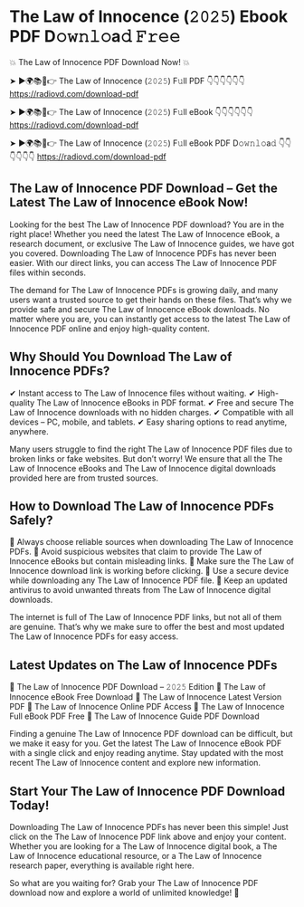 # The Law of Innocence (𝟸𝟶𝟸𝟻) Ebook PDF D𝚘𝚠𝚗𝚕𝚘a𝚍 𝙵𝚛𝚎𝚎

💥 The Law of Innocence PDF Download Now! 💥

➤ ►🌍📚📱👉 The Law of Innocence (𝟸𝟶𝟸𝟻) F𝚞ll PDF 👇👇👇👇👇👇
https://radiovd.com/download-pdf

➤ ►🌍📚📱👉 The Law of Innocence (𝟸𝟶𝟸𝟻) F𝚞ll eBook 👇👇👇👇👇👇
https://radiovd.com/download-pdf

➤ ►🌍📚📱👉 The Law of Innocence (𝟸𝟶𝟸𝟻) F𝚞ll eBook PDF D𝚘𝚠𝚗𝚕𝚘a𝚍 👇👇👇👇👇👇
https://radiovd.com/download-pdf

## The Law of Innocence PDF Download – Get the Latest The Law of Innocence eBook Now!

Looking for the best The Law of Innocence PDF download? You are in the right place! Whether you need the latest The Law of Innocence eBook, a research document, or exclusive The Law of Innocence guides, we have got you covered. Downloading The Law of Innocence PDFs has never been easier. With our direct links, you can access The Law of Innocence PDF files within seconds.

The demand for The Law of Innocence PDFs is growing daily, and many users want a trusted source to get their hands on these files. That’s why we provide safe and secure The Law of Innocence eBook downloads. No matter where you are, you can instantly get access to the latest The Law of Innocence PDF online and enjoy high-quality content.

## Why Should You Download The Law of Innocence PDFs?

✔ Instant access to The Law of Innocence files without waiting.
✔ High-quality The Law of Innocence eBooks in PDF format.
✔ Free and secure The Law of Innocence downloads with no hidden charges.
✔ Compatible with all devices – PC, mobile, and tablets.
✔ Easy sharing options to read anytime, anywhere.

Many users struggle to find the right The Law of Innocence PDF files due to broken links or fake websites. But don’t worry! We ensure that all the The Law of Innocence eBooks and The Law of Innocence digital downloads provided here are from trusted sources.

## How to Download The Law of Innocence PDFs Safely?

📌 Always choose reliable sources when downloading The Law of Innocence PDFs.
📌 Avoid suspicious websites that claim to provide The Law of Innocence eBooks but contain misleading links.
📌 Make sure the The Law of Innocence download link is working before clicking.
📌 Use a secure device while downloading any The Law of Innocence PDF file.
📌 Keep an updated antivirus to avoid unwanted threats from The Law of Innocence digital downloads.

The internet is full of The Law of Innocence PDF links, but not all of them are genuine. That’s why we make sure to offer the best and most updated The Law of Innocence PDFs for easy access.

## Latest Updates on The Law of Innocence PDFs

🔹 The Law of Innocence PDF Download – 𝟸𝟶𝟸𝟻 Edition
🔹 The Law of Innocence eBook Free Download
🔹 The Law of Innocence Latest Version PDF
🔹 The Law of Innocence Online PDF Access
🔹 The Law of Innocence Full eBook PDF Free
🔹 The Law of Innocence Guide PDF Download

Finding a genuine The Law of Innocence PDF download can be difficult, but we make it easy for you. Get the latest The Law of Innocence eBook PDF with a single click and enjoy reading anytime. Stay updated with the most recent The Law of Innocence content and explore new information.

## Start Your The Law of Innocence PDF Download Today!

Downloading The Law of Innocence PDFs has never been this simple! Just click on the The Law of Innocence PDF link above and enjoy your content. Whether you are looking for a The Law of Innocence digital book, a The Law of Innocence educational resource, or a The Law of Innocence research paper, everything is available right here.

So what are you waiting for? Grab your The Law of Innocence PDF download now and explore a world of unlimited knowledge! 🚀